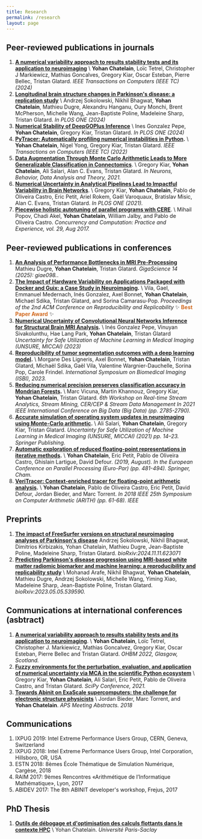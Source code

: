 ```yaml
---
title: Research
permalink: /research
layout: page
---
```



## Peer-reviewed publications in journals

1. **[A numerical variability approach to results stability tests and its application to neuroimaging](https://arxiv.org/pdf/2307.01373.pdf)** \\
**Yohan Chatelain**,  Loïc Tetrel, Christopher J Markiewicz, Mathias Goncalves, Gregory Kiar, Oscar Esteban, Pierre Bellec, Tristan Glatard.
*IEEE Transactions on Computers (IEEE TC) (2024)*
2. **[Longitudinal brain structure changes in Parkinson's disease: a replication study](https://journals.plos.org/plosone/article?id=10.1371/journal.pone.0295069)** \\
Andrzej Sokolowski, Nikhil Bhagwat, **Yohan Chatelain**, Mathieu Dugre, Alexandru Hanganu, Oury Monchi, Brent McPherson, Michelle Wang, Jean-Baptiste Poline, Madeleine Sharp, Tristan Glatard.
*In PLOS ONE (2024)*
3. **[Numerical Stability of DeepGOPlus Inference](https://www.ncbi.nlm.nih.gov/pmc/articles/PMC10824456/)** \\
Ines Gonzalez Pepe, **Yohan Chatelain**, Gregory Kiar, Tristan Glatard.
*In PLOS ONE (2024)*
4. **[PyTracer: Automatically profiling numerical instabilities in Python](https://arxiv.org/pdf/2112.11508.pdf).** \\
 **Yohan Chatelain**, Nigel Yong, Gregory Kiar, Tristan Glatard.
*IEEE Transactions on Computers (IEEE TC) (2022)*
5. **[Data Augmentation Through Monte Carlo Arithmetic Leads to More Generalizable Classification in Connectomics](https://arxiv.org/pdf/2109.09649.pdf)**. \\
Gregory Kiar, **Yohan Chatelain**, Ali Salari, Alan C. Evans, Tristan Glatard.
*In Neurons, Behavior, Data Analysis and Theory, 2021.*
6. **[Numerical Uncertainty in Analytical Pipelines Lead to Impactful Variability in Brain Networks](https://journals.plos.org/plosone/article?id=10.1371/journal.pone.0250755)**. \\
Gregory Kiar, **Yohan Chatelain**, Pablo de Oliveira Castro, Eric Petit, Ariel Rokem, Gaël Varoquaux, Bratislav Misic, Alan C. Evans, Tristan Glatard.
*In PLOS ONE (2021).*
7. **[Piecewise holistic autotuning of parallel programs with CERE](https://hal.uvsq.fr/hal-01542912/file/2017_CERE_tuning_Concurrency_and_Computation__Practice_and_Experience%20%281%29.pdf)**. \\
Mihail Popov, Chadi Akel, **Yohan Chatelain**, William Jalby, and Pablo de Oliveira Castro.
*Concurrency and Computation: Practice and Experience, vol. 29, Aug 2017.*

## Peer-reviewed publications in conferences

1. **[An Analysis of Performance Bottlenecks in MRI Pre-Processing](https://academic.oup.com/gigascience/article/doi/10.1093/gigascience/giae098/8063371)**
Mathieu Dugre, **Yohan Chatelain**, Tristan Glatard. *GigaScience 14 (2025): giae098.*.
2. **[The Impact of Hardware Variability on Applications Packaged with Docker and Guix: a Case Study in Neuroimaging](https://dl.acm.org/doi/pdf/10.1145/3641525.3663626).** \\
Vila, Gael, Emmanuel Medernach, Inés Gonzalez, Axel Bonnet, **Yohan Chatelain**, Michael Sdika, Tristan Glatard, and Sorina Camarasu-Pop.
*Proceedings of the 2nd ACM Conference on Reproducibility and Replicability* :sparkles: <span style="color:Chocolate"><strong>Best Paper Award</strong></span> :sparkles:
3. **[Numerical Uncertainty of Convolutional Neural Networks Inference for Structural Brain MRI Analysis](https://link.springer.com/chapter/10.1007/978-3-031-44336-7_7).** \\
Inés Gonzalez Pepe, Vinuyan Sivakolunthu, Hae Lang Park, **Yohan Chatelain**, Tristan Glatard
*Uncertainty for Safe Utilization of Machine Learning in Medical Imaging (UNSURE, MICCAI) (2023)*
4. **[Reproducibility of tumor segmentation outcomes with a deep learning model](https://hal.science/hal-04006057/document).** \\
Morgane Des Ligneris, Axel Bonnet, **Yohan Chatelain**, Tristan Glatard, Michaël Sdika, Gaël Vila, Valentine Wargnier-Dauchelle, Sorina Pop, Carole Frindel.
*International Symposium on Biomedical Imaging (ISBI), 2023.*
5. **[Reducing numerical precision preserves classification accuracy in Mondrian Forests](https://arxiv.org/pdf/2106.14340.pdf).** \\
Marc Vicuna, Martin Khannouz, Gregory Kiar, **Yohan Chatelain**, Tristan Glatard.
*6th Workshop on Real-time Stream Analytics, Stream Mining, CER/CEP & Stream Data Management In 2021 IEEE International Conference on Big Data (Big Data) (pp. 2785-2790).*
6. **[Accurate simulation of operating system updates in neuroimaging using Monte-Carlo arithmetic](https://arxiv.org/pdf/2108.03129.pdf).** \\
Ali Salari, **Yohan Chatelain**, Gregory Kiar, Tristan Glatard.
*Uncertainty for Safe Utilization of Machine Learning in Medical Imaging (UNSURE, MICCAI) (2021) pp. 14–23. Springer Publishing.*
7. **[Automatic exploration of reduced floating-point representations in iterative methods](https://hal.science/hal-02564972/file/dyn_adapt_precision19.pdf).** \\
**Yohan Chatelain**, Eric Petit, Pablo de Oliveira Castro, Ghislain Lartigue, David Defour.
*(2019, August). In the European Conference on Parallel Processing (Euro-Par) (pp. 481-494). Springer, Cham.*
8. **[VeriTracer: Context-enriched tracer for floating-point arithmetic analysis](https://sifflez.org/publications/arith2018veritracer.pdf).** \\
**Yohan Chatelain**, Pablo de Oliveira Castro, Eric Petit, David Defour, Jordan Bieder, and Marc Torrent.
*In 2018 IEEE 25th Symposium on Computer Arithmetic (ARITH) (pp. 61-68). IEEE*

## Preprints
1. **[The impact of FreeSurfer versions on structural neuroimaging analyses of Parkinson's disease](https://www.biorxiv.org/content/biorxiv/early/2024/11/14/2024.11.11.623071.full.pdf)**
Andrzej Sokolowski, Nikhil Bhagwat, Dimitrios Kirbizakis, Yohan Chatelain, Mathieu Dugre, Jean-Baptiste Poline, Madeleine Sharp, Tristan Glatard. *bioRxiv:2024.11.11.623071*
2. **[Predicting Parkinson's disease progression using MRI-based white matter radiomic biomarker and machine learning: a reproducibility and replicability study](https://www.biorxiv.org/content/10.1101/2023.05.05.539590v1.full.pdf)** \\
Mohanad Arafe, Nikhil Bhagwat, **Yohan Chatelain**, Mathieu Dugre, Andrzej Sokolowski, Michelle Wang, Yiming Xiao, Madeleine Sharp, Jean-Baptiste Poline, Tristan Glatard.
*bioRxiv:2023.05.05.539590.*

## Communications at international conferences (asbtract)
1. **[A numerical variability approach to results stability tests and its application to neuroimaging]()**. \\
**Yohan Chatelain**, Loïc Tetrel, Christopher J. Markiewicz, Mathias Goncalvez, Gregory Kiar, Oscar Esteban, Pierre Bellec and Tristan Glatard.
*OHBM 2022, Glasgow, Scotland.*
2. **[Fuzzy environments for the perturbation, evaluation, and application of numerical uncertainty via MCA in the scientific Python ecosystem]()** \\
Gregory Kiar, **Yohan Chatelain**, Ali Salari, Eric Petit, Pablo de Oliveira Castro, and Tristan Glatard.
*SciPy Conference, 2021.*
3. **[Towards Abinit on ExaScale supercomputers: the challenge for electronic structure physicists](https://ui.adsabs.harvard.edu/abs/2018APS..MARC34007B/abstract)** \\
Jordan Bieder, Marc Torrent, and **Yohan Chatelain**.
*APS Meeting Abstracts. 2018*

## Communications
1. IXPUG 2019: Intel Extreme Performance Users Group, CERN, Geneva, Switzerland
2. IXPUG 2018: Intel Extreme Performance Users Group, Intel Corporation, Hillsboro, OR, USA
3. ESTN 2018: 8èmes École Thématique de Simulation Numérique, Cargèse, 2018
4. RAIM 2017: 9èmes Rencontres «Arithmétique de l’Informatique Mathématique», Lyon, 2017
5. ABIDEV 2017: The 8th ABINIT developer's workshop, Frejus, 2017

## PhD Thesis

1. **[Outils de débogage et d'optimisation des calculs flottants dans le contexte HPC](https://tel.archives-ouvertes.fr/tel-02614237/file/85561_CHATELAIN_2019_archivage.pdf)** \\
Yohan Chatelain. *Université Paris-Saclay*

